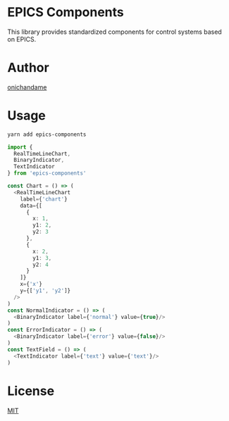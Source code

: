 # EPICS Components

This library provides standardized components for control systems based on EPICS.

# Author

[onichandame](https://github.com/onichandame)

# Usage

```bash
yarn add epics-components
```

```typescript
import {
  RealTimeLineChart,
  BinaryIndicator,
  TextIndicator
} from 'epics-components'

const Chart = () => (
  <RealTimeLineChart
    label={'chart'}
    data={[
      {
        x: 1,
        y1: 2,
        y2: 3
      },
      {
        x: 2,
        y1: 3,
        y2: 4
      }
    ]}
    x={'x'}
    y={['y1', 'y2']}
  />
)
const NormalIndicator = () => (
  <BinaryIndicator label={'normal'} value={true}/>
)
const ErrorIndicator = () => (
  <BinaryIndicator label={'error'} value={false}/>
)
const TextField = () => (
  <TextIndicator label={'text'} value={'text'}/>
)
```

# License

[MIT](https://opensource.org/licenses/MIT)
